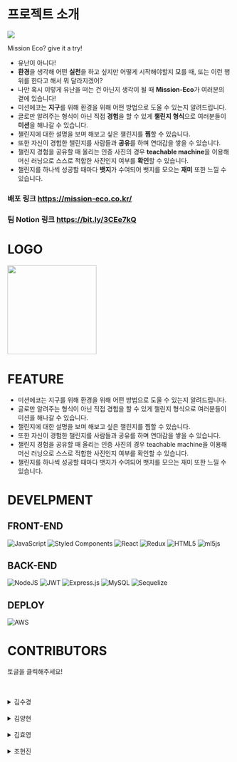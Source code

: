 #  프로젝트 소개 

![](https://images.velog.io/images/0hyo/post/2f0afbb6-6a51-4a40-9f2d-c861f7341877/main.gif) 

Mission Eco? give it a try!  
- 유난이 아니다! 
- **환경**을 생각해 어떤 **실천**을 하고 싶지만 어떻게 시작해야할지 모를 때, 또는 이런 행위를 한다고 해서 뭐 달라지겠어? 
- 나만 혹시 이렇게 유난을 떠는 건 아닌지 생각이 될 때 **Mission-Eco**가 여러분의 곁에 있습니다!
- 미션에코는 **지구**를 위해 환경을 위해 어떤 방법으로 도울 수 있는지 알려드립니다. 
- 글로만 알려주는 형식이 아닌 직접 **경험**을 할 수 있게 **챌린지 형식**으로 여러분들이 **미션**을 해나갈 수 있습니다.
- 챌린지에 대한 설명을 보며 해보고 싶은 챌린지를 **찜**할 수 있습니다. 
- 또한 자신이 경험한 챌린지를 사람들과 **공유**를 하며 연대감을 쌓을 수 있습니다. 
- 챌린지 경험을 공유할 때 올리는 인증 사진의 경우 **teachable machine**을 이용해 머신 러닝으로 스스로 적합한 사진인지 여부를 **확인**할 수 있습니다. 
- 챌린지를 하나씩 성공할 때마다 **뱃지**가 수여되어 뱃지를 모으는 **재미** 또한 느낄 수 있습니다.

### 배포 링크 https://mission-eco.co.kr/
### 팀 Notion 링크 https://bit.ly/3CEe7kQ

# LOGO
<img src="https://cdn.discordapp.com/attachments/840550010826915841/907992075474190376/e3e0c0f231097f0e.png" width="200" height="200"/>

# FEATURE

* 미션에코는 지구를 위해 환경을 위해 어떤 방법으로 도울 수 있는지 알려드립니다.
* 글로만 알려주는 형식이 아닌 직접 경험을 할 수 있게 챌린지 형식으로 여러분들이 미션을 해나갈 수 있습니다.
* 챌린지에 대한 설명을 보며 해보고 싶은 챌린지를 찜할 수 있습니다.
* 또한 자신이 경험한 챌린지를 사람들과 공유를 하며 연대감을 쌓을 수 있습니다.
* 챌린지 경험을 공유할 때 올리는 인증 사진의 경우 teachable machine을 이용해 머신 러닝으로 스스로 적합한 사진인지 여부를 확인할 수 있습니다.
* 챌린지를 하나씩 성공할 때마다 뱃지가 수여되어 뱃지를 모으는 재미 또한 느낄 수 있습니다.

# DEVELPMENT

## FRONT-END

![JavaScript](https://img.shields.io/badge/javascript-%23323330.svg?style=for-the-badge&logo=javascript&logoColor=%23F7DF1E)
![Styled Components](https://img.shields.io/badge/styled--components-DB7093?style=for-the-badge&logo=styled-components&logoColor=white)
![React](https://img.shields.io/badge/react-%2320232a.svg?style=for-the-badge&logo=react&logoColor=%2361DAFB)
![Redux](https://img.shields.io/badge/redux-%23593d88.svg?style=for-the-badge&logo=redux&logoColor=white)
![HTML5](https://img.shields.io/badge/html5-%23E34F26.svg?style=for-the-badge&logo=html5&logoColor=white)
![ml5js](https://img.shields.io/badge/-ml5js-9558B2?style=for-the-badge)

## BACK-END

![NodeJS](https://img.shields.io/badge/node.js-6DA55F?style=for-the-badge&logo=node.js&logoColor=white)
![JWT](https://img.shields.io/badge/JWT-black?style=for-the-badge&logo=JSON%20web%20tokens)
![Express.js](https://img.shields.io/badge/express.js-%23404d59.svg?style=for-the-badge&logo=express&logoColor=%2361DAFB)
![MySQL](https://img.shields.io/badge/mysql-%2300f.svg?style=for-the-badge&logo=mysql&logoColor=white)
![Sequelize](https://img.shields.io/badge/Sequelize-52B0E7?style=for-the-badge&logo=Sequelize&logoColor=white)

## DEPLOY
![AWS](https://img.shields.io/badge/AWS-%23FF9900.svg?style=for-the-badge&logo=amazon-aws&logoColor=white)

# CONTRIBUTORS
토글을 클릭해주세요! 
<br>
<br>
<br>
<details>
<summary>김수경</summary>
<ul>
<li><a href=https://github.com/eden0514><img src=https://img.shields.io/badge/Github-eden0514-369f36?style=for-the-badge&logo=GitHub/></a></li>
  <li>Position: Back-end</li>
  <li>Stack
   
- **Back-end** : Node.js, Express, Mysql, Sequelize
- **Front-end** : Javascript, react, redux, styled-components, axios

</li>
  <li><span>Contributions</span>
  <details>
<summary>Back-end</summary>
<ol>
<li>회원가입
    <ul>
        <li>유저 닉네임,이메일 유효성 검사 기능 구현</li>
    </ul>
</li>
<li>
카카오 Oauth 로그인 기능 구현
</li>
<li>
마이페이지  
<ul>
    <li>
    회원정보 수정 기능 구현
    </li>
    <li>
    회원 탈퇴 기능 구현
    </li>
    <li>
    마이페이지 회원정보 및 좋아요한 리스트, 작성한 로그 조회 기능 구현
    </li>
    <li>
    회원정보 변경 시 기존 비밀번호 확인 기능 구현
    </li>
</ul>
</li>
<li>
챌린지
<ul>
    <li>
    챌린지 목록 조회 기능 구현
    </li>
    <li>
    챌린지 좋아요/ 좋아요 취소 기능 구현
    </li>
</ul>
</li>
<li>
챌린지 로그
<ul>
    <li>챌린지 로그 조회 기능 구현</li>
    <li>챌린지 로그 등록 기능 구현</li>
    <li>챌린지 로그 삭제 기능 구현</li>
</ul>
</li>
<li>
뱃지
<ul>
    <li>뱃지 리스트 조회 기능 구현</li>
    <li>뱃지 등록 기능 구현</li>
    <li>유저의 뱃지 리스트 조회 기능 구현</li>
</ul>
</li>
<li>
관리자 페이지
<ul>
    <li>관리자 페이지 로그인 기능 구현</li>
    <li>관리자 챌린지 추가 등록 기능 구현</li>
    <li>관리자 챌린지 로그 삭제 기능 구현</li>
</ul>
</li>
<li>
DB 스키마 작성 및 API 문서 작성
</li>
<li>
Sequelize 모델 관계설정 및 DB 구축
</li>
<li>
Teachable Machine 모델 생성
</li>
</ol>
</details>
<details>
<summary>Front-end</summary>
<ol>
<li>
No data 컴포넌트  생성 및 css 구현
</li>
<li>
Loading 컴포넌트 생성 및 css 구현
</li>
<li>
관리자 페이지
<ul>
    <li>관리자 로그인 페이지</li>
    <li>챌린지 로그 검색 필터 기능 구현</li>
    <li>챌린지 로그 삭제 기능 구현</li>
    <li>챌린지 리스트 페이지 네이션 기능 구현</li>
    <li>챌린지 추가 페이지 기능 구현</li>
</ul>
</li>
</ol>
</details>
</details>
<br>
<details>
<summary>김양현</summary>
<ul>
<li>
<a href=https://github.com/loocia1910><img src=https://img.shields.io/badge/Github-loocia1910-b94ce1?style=for-the-badge&logo=GitHub/></a></li>
  <li>Position: Back-end ⇒ Front-end</li>
  <li>Stack
    <ul>
      <li>Back-end: Node.js, AWS (S3, EC2, RDS), jwt</li>
      <li>Front-end: React, axios, styled-component</li>
    </ul>
  </li>
<p></p>
  <li><span>Contributions</span>
    <ul>
      <li>Back-end</li>
         <p>1. AWS 배포 (EC2 인스턴스 생성, S3 호스팅, RDS 연결)</p>
         <p>2. HTTPS 적용 (AWS 로드 밸런서 생성 및 서버,클라이언트 별칭 레코드 생성) </p>
         <p>3. 디렉토리 생성 및 라우터 연결</p>
         <p>4. 로그인, 회원가입 컨트롤러 구현</p>
      <li>Front-end</li>
         <p>1. google oauth 구현</p>
         <p>2. 회원가입 유효성 검사 구현 </p>
         <p>3. 확인 모달 구현 </p>
         <p>4. 로그인, 회원가입 CSS</p>
         <p>3. 뱃지 리스트 레이아웃 설계 및 CSS </p>
         <p>4. 랜딩 페이지 이미지 swiper slide 구현</p>
    </ul>
</ul>
</details>
<br>
<details>
<summary>김효영</summary>
<ul>
<li><a href=https://github.com/HYO00><img src=https://img.shields.io/badge/Github-HYO00-ffd500?style=for-the-badge&logo=GitHub/></a></li>
  <li>Position: Front-end</li>
  <li>Stack: </li>
  <li><span>Contributions</span>
    <ul>
      <li>- 프로젝트 기획 및 아이디어 제공
    
    환경을 위해 사소한 실천들이 많지만 어떻게 시작을 해야할지, 사소하지만 함께 공유하면서 실천할 수 있는 많은 항목 들이 존재한다는것을 주제로 프로젝트를 만들고자 했습니다.
    
- 로그인, 카카오 OAuth 로그인 (client)
- 회원가입시 이메일 인증확인 (client & server)
- 챌린지 리스트 전체구현
    - 챌린지 리스트 UI 디자인 / 레이아웃 구현 / CSS / 반응형
    - 챌린지 LEVEL  필터 구현
    - 챌리지 좋아요 기능 구현
    - 챌린지 카드 호버시 플립구현
- 미션 로그전체구현
    - 미션 로그 UI 디자인 / 레이아웃 구현 / CSS / 반응형
    - 미션 드롭다운구현
    - 각 미션 필터 구현
- 챌린지 업로드 및 미리보기 전체구현
    - UI 디자인 / 레이아웃 구현 / CSS / 반응형
    - 이미지 업로드 기능 구현
    - 미리보기 기능 구현
    - 해당 미션업로드시 해당 뱃지 요청
- 구글 티처블 머신러닝 비디오 인식
    - ml5.js이용 웹캠을 이용한 비디오 인식기능 구현
- 구글 티처블 머신러닝 이미지 인식
    
    업로드시 이미지 필터를 위한 ml5.js 이용
    
- 헤더
    
     UI 디자인 / 레이아웃 구현 / CSS / 반응형
    
- 스크롤업
    
    effectHook 만들어서 사용</li>
    </ul>
  </li>
</details>
  
<br>
<details>
<summary>조현진</summary>
<ul>
<li><a href=https://github.com/cho-hyeonjin><img src=https://img.shields.io/badge/Github-chohyeonjin-ee7f00?style=for-the-badge&logo=GitHub/></a></li>
  <li><p>Position: Front-end</p></li>
  <li><p>Stack: React, JavaScript, styled-components, axios, redux</p></li>
  <li><p>Contributions</p>
   <ul>  &nbsp;
     <li><p>마이페이지(랜딩페이지)</p></li>
     <p> - 컬렉션 파트 작성</p> &nbsp;
     <li><p>마이페이지</p></li>
     <p> - React hook, Redux를 이용한 상태관리</p>
     <p> - Axios를 이용한 서버와의 통신 </p>
     <p> - 내가 좋아한 챌린지 필터 기능 구현 </p>
     <p> - 나의 챌린지 기록 필터 기능 구현 </p>
     <p> - 내가 좋아한 챌린지 아이템 - UI 디자인 / 레이아웃 구현 </p>
     <p> - 내가 좋아한 챌린지 아이템 - 반응형 CSS </p>
     <p> - 나의 챌린지 기록 아이템 - UI 디자인 / 레이아웃 구현 </p>
     <p> - 나의 챌린지 기록 아이템 컴포넌트 - 반응형 CSS </p>
     <p> - 마이페이지 반응형 CSS </p> &nbsp;
     <li><p>비밀번호 확인(본인 확인) 페이지</p></li>
     <p> - UI 디자인 / 레이아웃  </p>
     <p> - 유효성 검사  </p>
     <p> - 반응형 CSS  </p>   &nbsp;
     <li><p>나의 정보 수정 페이지</p></li>
     <p> - 닉네임 수정 유효성 검사 기능 구현 </p>
     <p> - 닉네임 변경 기능 구현 </p>
     <p> - 비밀번호 수정 유효성 검사 기능 구현 </p>
     <p> - 비밀번호 변경 기능 구현 </p>
     <p> - 회원 탈퇴 기능 구현 </p>
     <p> - UI 디자인 / 레이아웃 구현 </p>
     <p> - 반응형 CSS </p> &nbsp;
     <li><p>Footer</p></li>
     <p> - 외부링크 연결 기능 구현 </p>
     <p> - 반응형 CSS </p>
     <p> - UI 디자인 / 레이아웃 구현 </p> &nbsp;
     <li></p>기술 외적인 부분</p></li>
       <p> - prototype 작성 </p>
       <p> - 유튜브 썸네일, 노션 타이틀 이미지, PPT 제작 </p>
   </ul>
  </li>
</details>
    
